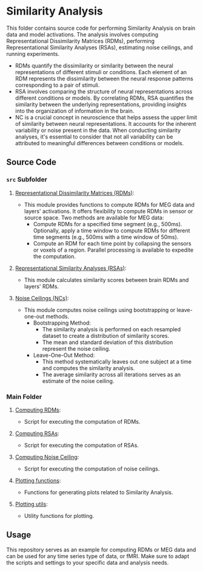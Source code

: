 # Similarity Analysis

This folder contains source code for performing Similarity Analysis on brain data and model activations. The analysis involves computing Representational Dissimilarity Matrices (RDMs), performing Representational Similarity Analyses (RSAs), estimating noise ceilings, and running experiments. 

- RDMs quantify the dissimilarity or similarity between the neural representations of different stimuli or conditions. Each element of an RDM represents the dissimilarity between the neural response patterns corresponding to a pair of stimuli.
- RSA involves comparing the structure of neural representations across different conditions or models. By correlating RDMs, RSA quantifies the similarity between the underlying representations, providing insights into the organization of information in the brain.
- NC is a crucial concept in neuroscience that helps assess the upper limit of similarity between neural representations. It accounts for the inherent variability or noise present in the data. When conducting similarity analyses, it's essential to consider that not all variability can be attributed to meaningful differences between conditions or models.


## Source Code

### `src` Subfolder

1. [Representational Dissimilarity Matrices (RDMs)](src/rdm.py):

    - This module provides functions to compute RDMs for MEG data and layers' activations. It offers flexibility to compute RDMs in sensor or source space. Two methods are available for MEG data:
        * Compute RDMs for a specified time segment (e.g., 500ms). Optionally, apply a time window to compute RDMs for different time segments (e.g., 500ms with a time window of 50ms).
        * Compute an RDM for each time point by collapsing the sensors or voxels of a region. Parallel processing is available to expedite the computation.

2. [Representational Similarity Analyses (RSAs)](src/rsa.py):
    - This module calculates similarity scores between brain RDMs and layers' RDMs.

3. [Noise Ceilings (NCs)](src/noise_ceiling.py):
    - This module computes noise ceilings using bootstrapping or leave-one-out methods.
        * Bootstrapping Method:
            - The similarity analysis is performed on each resampled dataset to create a distribution of similarity scores.
            - The mean and standard deviation of this distribution represent the noise ceiling.
        * Leave-One-Out Method:
            - This method systematically leaves out one subject at a time and computes the similarity analysis.
            - The average similarity across all iterations serves as an estimate of the noise ceiling.

### Main Folder

1. [Computing RDMs](compute_rdms.py):
    - Script for executing the computation of RDMs.

2. [Computing RSAs](compute_rsa.py):
    - Script for executing the computation of RSAs.

3. [Computing Noise Ceiling](compute_noise_ceiling.py):
    - Script for executing the computation of noise ceilings.

4. [Plotting functions](plot_functions.py):
    - Functions for generating plots related to Similarity Analysis.

5. [Plotting utils](plot_utils.py):
    - Utility functions for plotting.

## Usage
This repository serves as an example for computing RDMs or MEG data and can be used for any time series type of data, or fMRI. Make sure to adapt the scripts and settings to your specific data and analysis needs.
